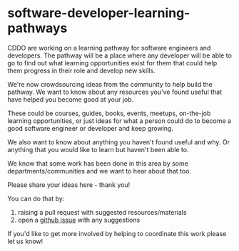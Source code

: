 # software-developer-learning-pathways

CDDO are working on a learning pathway for software engineers and developers. The pathway will be a place where any developer will be able to go to find out what learning opportunities exist for them that could help them progress in their role and develop new skills. 

We're now crowdsourcing ideas from the community to help build the pathway. We want to know about any resources you've found useful that have helped you become good at your job. 

These could be courses, guides, books, events, meetups, on-the-job learning opportunities, or just ideas for what a person could do to become a good software engineer or developer and keep growing.  

We also want to know about anything you haven't found useful and why. Or anything that you would like to learn but haven't been able to. 

We know that some work has been done in this area by some departments/communities and we want to hear about that too. 

Please share your ideas here - thank you!

You can do that by:

1. raising a pull request with suggested resources/materials
2. open a [github issue](https://github.com/uk-x-gov-software-community/software-developer-learning-pathways/issues) with any suggestions

If you'd like to get more involved by helping to coordinate this work please let us know!
